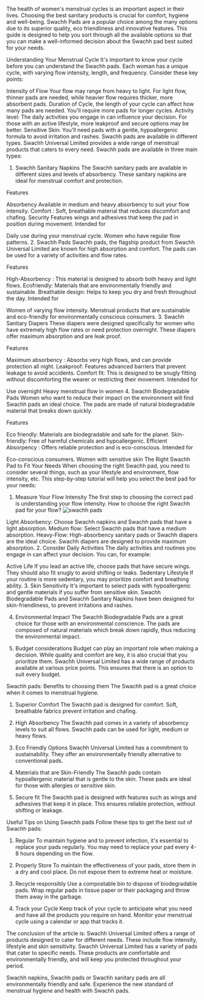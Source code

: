 The health of women's menstrual cycles is an important aspect in their lives. Choosing the best sanitary products is crucial for comfort, hygiene and well-being. Swachh Pads are a popular choice among the many options due to its superior quality, eco friendliness and innovative features. This guide is designed to help you sort through all the available options so that you can make a well-informed decision about the Swachh pad best suited for your needs.

Understanding Your Menstrual Cycle
It's important to know your cycle before you can understand the Swachh pads. Each woman has a unique cycle, with varying flow intensity, length, and frequency. Consider these key points:

Intensity of Flow Your flow may range from heavy to light. For light flow, thinner pads are needed, while heavier flow requires thicker, more absorbent pads.
Duration of Cycle, the length of your cycle can affect how many pads are needed. You'll require more pads for longer cycles.
Activity level: The daily activities you engage in can influence your decision. For those with an active lifestyle, more leakproof and secure options may be better.
Sensitive Skin: You'll need pads with a gentle, hypoallergenic formula to avoid irritation and rashes.
Swachh pads are available in different types.
Swachh Universal Limited provides a wide range of menstrual products that caters to every need. Swachh pads are available in three main types:

1. Swachh Sanitary Napkins
The Swachh sanitary pads are available in different sizes and levels of absorbency. These sanitary napkins are ideal for menstrual comfort and protection.

Features

Absorbency Available in medium and heavy absorbency to suit your flow intensity.
Comfort : Soft, breathable material that reduces discomfort and chafing.
Security Features wings and adhesives that keep the pad in position during movement.
Intended for

Daily use during your menstrual cycle.
Women who have regular flow patterns.
2. Swachh Pads
Swachh pads, the flagship product from Swachh Universal Limited are known for high absorption and comfort. The pads can be used for a variety of activities and flow rates.

Features

High-Absorbency : This material is designed to absorb both heavy and light flows.
Ecofriendly: Materials that are environmentally friendly and sustainable.
Breathable design: Helps to keep you dry and fresh throughout the day.
Intended for

Women of varying flow intensity.
Menstrual products that are sustainable and eco-friendly for environmentally conscious consumers.
3. Swachh Sanitary Diapers
These diapers were designed specifically for women who have extremely high flow rates or need protection overnight. These diapers offer maximum absorption and are leak proof.

Features

Maximum absorbency : Absorbs very high flows, and can provide protection all night.
Leakproof: Features advanced barriers that prevent leakage to avoid accidents.
Comfort fit: This is designed to be snugly fitting without discomforting the wearer or restricting their movement.
Intended for

Use overnight
Heavy menstrual flow in women
4. Swachh Biodegradable Pads
Women who want to reduce their impact on the environment will find Swachh pads an ideal choice. The pads are made of natural biodegradable material that breaks down quickly.

Features

Eco friendly: Materials are biodegradable and safe for the planet.
Skin-friendly: Free of harmful chemicals and hypoallergenic.
Efficient Absorpency : Offers reliable protection and is eco-conscious.
Intended for

Eco-conscious consumers.
Women with sensitive skin
The Right Swachh Pad to Fit Your Needs
When choosing the right Swachh pad, you need to consider several things, such as your lifestyle and environment, flow intensity, etc. This step-by-step tutorial will help you select the best pad for your needs:

1. Measure Your Flow Intensity
The first step to choosing the correct pad is understanding your flow intensity. How to choose the right Swachh pad for your flow?
![swachh pads](https://github.com/user-attachments/assets/348cbc24-fc86-460f-9037-0facbded985d)

Light Absorbency: Choose Swachh napkins and Swachh pads that have a light absorption.
Medium flow: Select Swachh pads that have a medium absorption.
Heavy-Flow: High-absorbency sanitary pads or Swachh diapers are the ideal choice.
Swachh diapers are designed to provide maximum absorption.
2. Consider Daily Activities
The daily activities and routines you engage in can affect your decision. You can, for example:

Active Life If you lead an active life, choose pads that have secure wings. They should also fit snugly to avoid shifting or leaks.
Sedentary Lifestyle If your routine is more sedentary, you may prioritize comfort and breathing ability.
3. Skin Sensitivity
It's important to select pads with hypoallergenic and gentle materials if you suffer from sensitive skin. Swachh Biodegradable Pads and Swachh Sanitary Napkins have been designed for skin-friendliness, to prevent irritations and rashes.

4. Environmental Impact
The Swachh Biodegradable Pads are a great choice for those with an environmental conscience. The pads are composed of natural materials which break down rapidly, thus reducing the environmental impact.

5. Budget considerations
Budget can play an important role when making a decision. While quality and comfort are key, it is also crucial that you prioritize them. Swachh Universal Limited has a wide range of products available at various price points. This ensures that there is an option to suit every budget.

Swachh pads: Benefits to choosing them
The Swachh pad is a great choice when it comes to menstrual hygiene.

1. Superior Comfort
The Swachh pad is designed for comfort. Soft, breathable fabrics prevent irritation and chafing.

2. High Absorbency
The Swachh pad comes in a variety of absorbency levels to suit all flows. Swachh pads can be used for light, medium or heavy flows.

3. Eco Friendly Options
Swachh Universal Limited has a commitment to sustainability. They offer an environmentally friendly alternative to conventional pads.

4. Materials that are Skin-Friendly
The Swachh pads contain hypoallergenic material that is gentle to the skin. These pads are ideal for those with allergies or sensitive skin.

5. Secure fit
The Swachh pad is designed with features such as wings and adhesives that keep it in place. This ensures reliable protection, without shifting or leakage.

Useful Tips on Using Swachh pads
Follow these tips to get the best out of Swachh pads:

1. Regular
To maintain hygiene and to prevent infection, it's essential to replace your pads regularly. You may need to replace your pad every 4-8 hours depending on the flow.

2. Properly Store
To maintain the effectiveness of your pads, store them in a dry and cool place. Do not expose them to extreme heat or moisture.

3. Recycle responsibly
Use a compostable bin to dispose of biodegradable pads. Wrap regular pads in tissue paper or their packaging and throw them away in the garbage.

4. Track your Cycle
Keep track of your cycle to anticipate what you need and have all the products you require on hand. Monitor your menstrual cycle using a calendar or app that tracks it.

The conclusion of the article is:
Swachh Universal Limited offers a range of products designed to cater for different needs. These include flow intensity, lifestyle and skin sensitivity. Swachh Universal Limited has a variety of pads that cater to specific needs. These products are comfortable and environmentally friendly, and will keep you protected throughout your period.

Swachh napkins, Swachh pads or Swachh sanitary pads are all environmentally friendly and safe. Experience the new standard of menstrual hygiene and health with Swachh pads.

